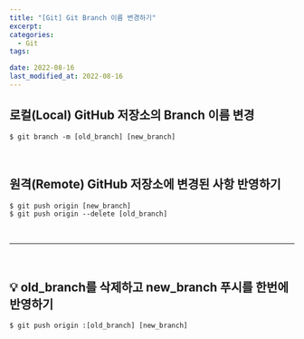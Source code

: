 ```yaml
---
title: "[Git] Git Branch 이름 변경하기"
excerpt:
categories:
  - Git
tags:

date: 2022-08-16
last_modified_at: 2022-08-16
---
```


## 로컬(Local) GitHub 저장소의 Branch 이름 변경

```
$ git branch -m [old_branch] [new_branch]
```

<Br/>

## 원격(Remote) GitHub 저장소에 변경된 사항 반영하기

```
$ git push origin [new_branch]
$ git push origin --delete [old_branch]
```

<br/><hr/><br/>

## 💡 old_branch를 삭제하고 new_branch 푸시를 한번에 반영하기

```
$ git push origin :[old_branch] [new_branch]
```
